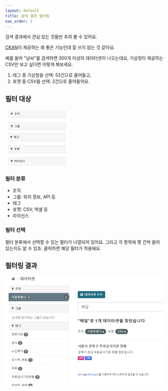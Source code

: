 ```yaml
---
layout: default
title: 검색 결과 필터링
nav_order: 2
---
```


검색 결과에서 관심 있는 것들만 추려 볼 수 있어요.

[CKAN](ckan)이 제공하는 꽤 좋은 기능인데 잘 쓰지 않는 것 같아요.

예를 들어 "날씨"를 검색하면 300개 이상의 데이터셋이 나오는데요, 기상청이 제공하는 CSV만 보고 싶다면 이렇게 해보세요.

1. 태그 중 기상청을 선택: 53건으로 줄어들고,
2. 포맷 중 CSV를 선택: 2건으로 줄어들어요.

## 필터 대상

![필터링 화면](images/filter-1.png)

### 필터 분류

* 조직
* 그룹: 위치 정보, API 등
* 태그
* 포맷: CSV, 엑셀 등
* 라이선스

### 필터 선택

필터 분류에서 선택할 수 있는 필터가 나열되어 있어요. 그리고 각 항목에 몇 건씩 들어있는지도 알 수 있죠.
클릭하면 해당 필터가 적용돼요.

## 필터링 결과

![필터링 화면](images/filter-2.png)


